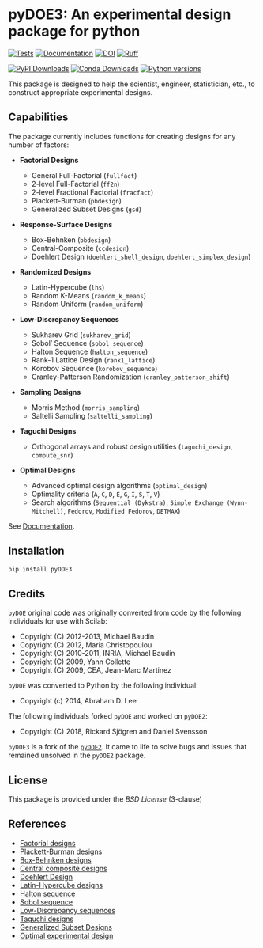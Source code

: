 pyDOE3: An experimental design package for python
=================================================

[![Tests](https://github.com/relf/pyDOE3/actions/workflows/tests.yml/badge.svg)](https://github.com/relf/pyDOE3/actions/workflows/tests.yml)
[![Documentation](https://readthedocs.org/projects/pydoe3/badge/?version=latest)](https://pydoe3.readthedocs.io/en/latest/?badge=latest)
[![DOI](https://zenodo.org/badge/709347557.svg)](https://zenodo.org/doi/10.5281/zenodo.10958492)
[![Ruff](https://img.shields.io/endpoint?url=https://raw.githubusercontent.com/astral-sh/ruff/main/assets/badge/v2.json)](https://github.com/astral-sh/ruff)

[![PyPI Downloads](https://img.shields.io/pypi/dm/pyDOE3.svg?label=PyPI%20downloads)](https://pypi.org/project/pyDOE3/)
[![Conda Downloads](https://img.shields.io/conda/dn/conda-forge/pydoe3.svg?label=Conda%20downloads)](https://anaconda.org/conda-forge/pydoe3)
[![Python versions](https://img.shields.io/pypi/pyversions/pyDOE3.svg)](https://pypi.org/project/pyDOE3/)

This package is designed to help the scientist, engineer, statistician, etc., to
construct appropriate experimental designs.

Capabilities
------------

The package currently includes functions for creating designs for any
number of factors:

- **Factorial Designs**
  - General Full-Factorial (``fullfact``)
  - 2-level Full-Factorial (``ff2n``)
  - 2-level Fractional Factorial (``fracfact``)
  - Plackett-Burman (``pbdesign``)
  - Generalized Subset Designs (``gsd``)

- **Response-Surface Designs**
  - Box-Behnken (``bbdesign``)
  - Central-Composite (``ccdesign``)
  - Doehlert Design (``doehlert_shell_design``, ``doehlert_simplex_design``)

- **Randomized Designs**
  - Latin-Hypercube (``lhs``)
  - Random K-Means (``random_k_means``)
  - Random Uniform (``random_uniform``)

- **Low-Discrepancy Sequences**
  - Sukharev Grid (``sukharev_grid``)
  - Sobol’ Sequence (``sobol_sequence``)
  - Halton Sequence (``halton_sequence``)
  - Rank-1 Lattice Design (``rank1_lattice``)
  - Korobov Sequence (``korobov_sequence``)
  - Cranley-Patterson Randomization (``cranley_patterson_shift``)

- **Sampling Designs**
  - Morris Method (``morris_sampling``)
  - Saltelli Sampling (``saltelli_sampling``)

- **Taguchi Designs**
  - Orthogonal arrays and robust design utilities (``taguchi_design``, ``compute_snr``)

- **Optimal Designs**
  - Advanced optimal design algorithms (``optimal_design``)
  - Optimality criteria (``A``, ``C``, ``D``, ``E``, ``G``, ``I``, ``S``, ``T``, ``V``)
  - Search algorithms (``Sequential (Dykstra)``, ``Simple Exchange (Wynn-Mitchell)``, ``Fedorov``, ``Modified Fedorov``, ``DETMAX``)

See [Documentation](https://pydoe3.readthedocs.io).

Installation
------------

```bash
pip install pyDOE3
```

Credits
-------

`pyDOE` original code was originally converted from code by the following
individuals for use with Scilab:

- Copyright (C) 2012-2013, Michael Baudin
- Copyright (C) 2012, Maria Christopoulou
- Copyright (C) 2010-2011, INRIA, Michael Baudin
- Copyright (C) 2009, Yann Collette
- Copyright (C) 2009, CEA, Jean-Marc Martinez

`pyDOE` was converted to Python by the following individual:

- Copyright (c) 2014, Abraham D. Lee

The following individuals forked `pyDOE` and worked on `pyDOE2`:

- Copyright (C) 2018, Rickard Sjögren and Daniel Svensson

`pyDOE3` is a fork of the [`pyDOE2`](https://github.com/clicumu/pyDOE2). 
It came to life to solve bugs and issues that remained unsolved in the
`pyDOE2` package.

License
-------

This package is provided under the *BSD License* (3-clause)

References
----------

- [Factorial designs](http://en.wikipedia.org/wiki/Factorial_experiment)
- [Plackett-Burman designs](http://en.wikipedia.org/wiki/Plackett-Burman_design)
- [Box-Behnken designs](http://en.wikipedia.org/wiki/Box-Behnken_design)
- [Central composite designs](http://en.wikipedia.org/wiki/Central_composite_design)
- [Doehlert Design](https://academic.oup.com/jrsssc/article/19/3/231/6882590)
- [Latin-Hypercube designs](http://en.wikipedia.org/wiki/Latin_hypercube_sampling)
- [Halton sequence](http://en.wikipedia.org/wiki/Halton_sequence)
- [Sobol sequence](http://en.wikipedia.org/wiki/Sobol_sequence)
- [Low-Discrepancy sequences](http://en.wikipedia.org/wiki/Low-discrepancy_sequence)
- [Taguchi designs](http://en.wikipedia.org/wiki/Taguchi_methods)
- [Generalized Subset Designs](https://doi.org/10.1021/acs.analchem.7b00506)
- [Optimal experimental design](https://en.wikipedia.org/wiki/Optimal_experimental_design)
